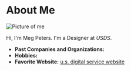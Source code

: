 # About Me

![Picture of me]()

Hi, I'm Meg Peters. I'm a Designer at *USDS*.

- **Past Companies and Organizations:**
- **Hobbies:**
- **Favorite Website:** [u.s. digital service website](https://www.usds.gov/)
